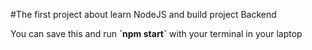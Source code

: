 #The first project about learn NodeJS and build project Backend
<p>You can save this and run <strong>`npm start`</strong> with your terminal in your laptop</p>
